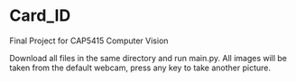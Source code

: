 # Card_ID
Final Project for CAP5415 Computer Vision

Download all files in the same directory and run main.py.
All images will be taken from the default webcam, press any key to take another picture.
